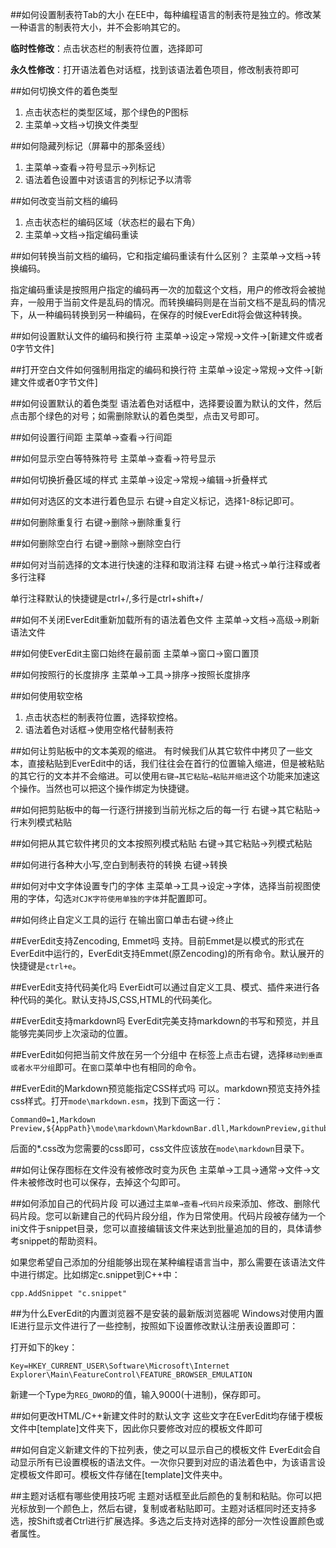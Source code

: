 ##如何设置制表符Tab的大小
在EE中，每种编程语言的制表符是独立的。修改某一种语言的制表符大小，并不会影响其它的。

**临时性修改**：点击状态栏的制表符位置，选择即可

**永久性修改**：打开语法着色对话框，找到该语法着色项目，修改制表符即可

##如何切换文件的着色类型
1. 点击状态栏的类型区域，那个绿色的P图标
2. 主菜单→文档→切换文件类型

##如何隐藏列标记（屏幕中的那条竖线）
1. 主菜单→查看→符号显示→列标记
2. 语法着色设置中对该语言的列标记予以清零

##如何改变当前文档的编码
1. 点击状态栏的编码区域（状态栏的最右下角）
2. 主菜单→文档→指定编码重读

##如何转换当前文档的编码，它和指定编码重读有什么区别？
主菜单→文档→转换编码。

指定编码重读是按照用户指定的编码再一次的加载这个文档，用户的修改将会被抛弃，一般用于当前文件是乱码的情况。而转换编码则是在当前文档不是乱码的情况下，从一种编码转换到另一种编码，在保存的时候EverEdit将会做这种转换。

##如何设置默认文件的编码和换行符
主菜单→设定→常规→文件→[新建文件或者0字节文件]

##打开空白文件如何强制用指定的编码和换行符
主菜单→设定→常规→文件→[新建文件或者0字节文件]

##如何设置默认的着色类型
语法着色对话框中，选择要设置为默认的文件，然后点击那个绿色的对号；如需删除默认的着色类型，点击叉号即可。

##如何设置行间距
主菜单→查看→行间距

##如何显示空白等特殊符号
主菜单→查看→符号显示

##如何切换折叠区域的样式
主菜单→设定→常规→编辑→折叠样式

##如何对选区的文本进行着色显示
右键→自定义标记，选择1-8标记即可。

##如何删除重复行
右键→删除→删除重复行

##如何删除空白行
右键→删除→删除空白行

##如何对当前选择的文本进行快速的注释和取消注释
右键→格式→单行注释或者多行注释

单行注释默认的快捷键是ctrl+/,多行是ctrl+shift+/

##如何不关闭EverEdit重新加载所有的语法着色文件
主菜单→文档→高级→刷新语法文件

##如何使EverEdit主窗口始终在最前面
主菜单→窗口→窗口置顶

##如何按照行的长度排序
主菜单→工具→排序→按照长度排序

##如何使用软空格
1. 点击状态栏的制表符位置，选择软控格。
2. 语法着色对话框→使用空格代替制表符

##如何让剪贴板中的文本美观的缩进。
有时候我们从其它软件中拷贝了一些文本，直接粘贴到EverEdit中的话，我们往往会在首行的位置输入缩进，但是被粘贴的其它行的文本并不会缩进。可以使用`右键→其它粘贴→粘贴并缩进`这个功能来加速这个操作。当然也可以把这个操作绑定为快捷键。

##如何把剪贴板中的每一行逐行拼接到当前光标之后的每一行
右键→其它粘贴→行末列模式粘贴

##如何把从其它软件拷贝的文本按照列模式粘贴
右键→其它粘贴→列模式粘贴

##如何进行各种大小写,空白到制表符的转换
右键→转换

##如何对中文字体设置专门的字体
主菜单→工具→设定→字体，选择当前视图使用的字体，勾选`对CJK字符使用单独的字体`并配置即可。

##如何终止自定义工具的运行
在输出窗口单击右键→终止

##EverEdit支持Zencoding, Emmet吗
支持。目前Emmet是以模式的形式在EverEdit中运行的，EverEdit支持Emmet(原Zencoding)的所有命令。默认展开的快捷键是`ctrl+e`。

##EverEdit支持代码美化吗
EverEidt可以通过自定义工具、模式、插件来进行各种代码的美化。默认支持JS,CSS,HTML的代码美化。

##EverEdit支持markdown吗
EverEdit完美支持markdown的书写和预览，并且能够完美同步上次滚动的位置。

##EverEdit如何把当前文件放在另一个分组中
在标签上点击右键，选择`移动到垂直或者水平分组`即可。在`窗口`菜单中也有相同的命令。

##EverEdit的Markdown预览能指定CSS样式吗
可以。markdown预览支持外挂css样式。打开`mode\markdown.esm`，找到下面这一行：

```
Command0=1,Markdown Preview,${AppPath}\mode\markdown\MarkdownBar.dll,MarkdownPreview,github.css
```

后面的*.css改为您需要的css即可，css文件应该放在`mode\markdown`目录下。

##如何让保存图标在文件没有被修改时变为灰色
主菜单→工具→通常→文件→文件未被修改时也可以保存，去掉这个勾即可。

##如何添加自己的代码片段
可以通过主`菜单→查看→代码片段`来添加、修改、删除代码片段。您可以新建自己的代码片段分组，作为日常使用。代码片段被存储为一个ini文件于snippet目录，您可以直接编辑该文件来达到批量追加的目的，具体请参考snippet的帮助资料。

如果您希望自己添加的分组能够出现在某种编程语言当中，那么需要在该语法文件中进行绑定。比如绑定c.snippet到C++中：

```
cpp.AddSnippet "c.snippet"
```
##为什么EverEdit的内置浏览器不是安装的最新版浏览器呢
Windows对使用内置IE进行显示文件进行了一些控制，按照如下设置修改默认注册表设置即可：

打开如下的key：
```
Key=HKEY_CURRENT_USER\Software\Microsoft\Internet Explorer\Main\FeatureControl\FEATURE_BROWSER_EMULATION
```

新建一个Type为`REG_DWORD`的值，输入9000(十进制)，保存即可。

##如何更改HTML/C++新建文件时的默认文字
这些文字在EverEdit均存储于模板文件中[template]文件夹下，因此你只要修改对应的模板文件即可

##如何自定义新建文件的下拉列表，使之可以显示自己的模板文件
EverEdit会自动显示所有已设置模板的语法文件。一次你只要到对应的语法着色中，为该语言设定模板文件即可。模板文件存储在[template]文件夹中。

##主题对话框有哪些使用技巧呢
主题对话框至此后颜色的复制和粘贴。你可以把光标放到一个颜色上，然后右键，复制或者粘贴即可。主题对话框同时还支持多选，按Shift或者Ctrl进行扩展选择。多选之后支持对选择的部分一次性设置颜色或者属性。
